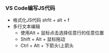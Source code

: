 ### VS Code编写JS代码
- 格式化JS代码 shfit + alt + f
- 多行文本编辑
    - 使用Alt + 鼠标点击选择任意行的任意位置
    - Shift + Alt + 鼠标拖动
    - Ctrl + Alt + 下箭头\上箭头